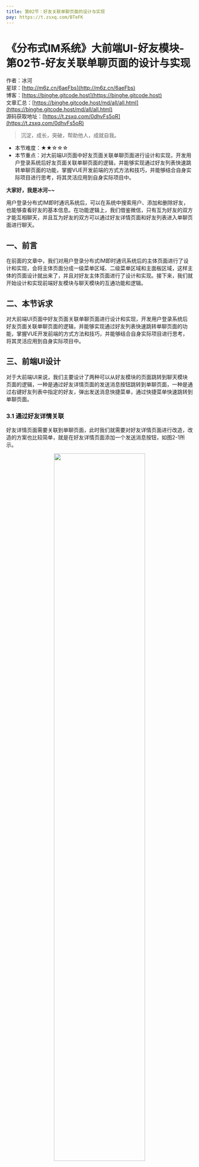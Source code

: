```yaml
---
title: 第02节：好友关联单聊页面的设计与实现
pay: https://t.zsxq.com/BTeFK
---
```


# 《分布式IM系统》大前端UI-好友模块-第02节-好友关联单聊页面的设计与实现

作者：冰河
<br/>星球：[http://m6z.cn/6aeFbs](http://m6z.cn/6aeFbs)
<br/>博客：[https://binghe.gitcode.host](https://binghe.gitcode.host)
<br/>文章汇总：[https://binghe.gitcode.host/md/all/all.html](https://binghe.gitcode.host/md/all/all.html)
<br/>源码获取地址：[https://t.zsxq.com/0dhvFs5oR](https://t.zsxq.com/0dhvFs5oR)

> 沉淀，成长，突破，帮助他人，成就自我。

* 本节难度：★★☆☆☆
* 本节重点：对大前端UI页面中好友页面关联单聊页面进行设计和实现，开发用户登录系统后好友页面关联单聊页面的逻辑，并能够实现通过好友列表快速跳转单聊页面的功能，掌握VUE开发前端的方式方法和技巧，并能够结合自身实际项目进行思考，将其灵活应用到自身实际项目中。

**大家好，我是冰河~~**

用户登录分布式IM即时通讯系统后，可以在系统中搜索用户、添加和删除好友，也能够查看好友的基本信息。在功能逻辑上，我们借鉴微信，只有互为好友的双方才能互相聊天，并且互为好友的双方可以通过好友详情页面和好友列表进入单聊页面进行聊天。

## 一、前言

在前面的文章中，我们对用户登录分布式IM即时通讯系统后的主体页面进行了设计和实现，会将主体页面分成一级菜单区域、二级菜单区域和主面板区域，这样主体的页面设计就出来了，并且对好友主体页面进行了设计和实现。接下来，我们就开始设计和实现前端好友模块与聊天模块的互通功能和逻辑。

## 二、本节诉求

对大前端UI页面中好友页面关联单聊页面进行设计和实现，开发用户登录系统后好友页面关联单聊页面的逻辑，并能够实现通过好友列表快速跳转单聊页面的功能，掌握VUE开发前端的方式方法和技巧，并能够结合自身实际项目进行思考，将其灵活应用到自身实际项目中。

## 三、前端UI设计

对于大前端UI来说，我们主要设计了两种可以从好友模块的页面跳转到聊天模块页面的逻辑，一种是通过好友详情页面的发送消息按钮跳转到单聊页面，一种是通过右键好友列表中指定的好友，弹出发送消息快捷菜单，通过快捷菜单快速跳转到单聊页面。

### 3.1 通过好友详情关联

好友详情页面需要关联到单聊页面，此时我们就需要对好友详情页面进行改造，改造的方案也比较简单，就是在好友详情页面添加一个发送消息按钮，如图2-1所示。

<div align="center">
    <img src="https://binghe.gitcode.host/images/project/im/2024-02-12-001.png?raw=true" width="70%">
    <br/>
</div>

可以看到，我们可以在好友页面添加一个发送消息按钮，通过点击发送消息按钮跳转到单聊页面，与当前好友进行聊天。

### 3.2 通过快捷菜单关联

除了通过好友详情页面关联单聊页面外，我们还设计了通过快捷菜单的方式关联单聊页面，如图2-2所示。

## 查看完整文章

加入[冰河技术](https://public.zsxq.com/groups/48848484411888.html)知识星球，解锁完整技术文章与完整代码